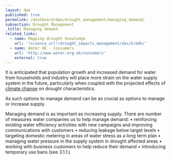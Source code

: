 ```yaml
---
layout: dpe
published: true
permalink: /dashboard/dpe/drought_management/managing_demand/
subsection: Drought Management
_title: Managing demand
related_links:
  - name: Mapping drought knowledge
    url: '!science_url!/drought_impacts_management/das/k/mdk/'
  - name: Water UK - Consumers
    url: 'http://www.water.org.uk/consumers'
    external: true
---
```

It is anticipated that population growth and increased demand for water from households and industry will place more strain on the water supply system in the future, particularly when coupled with the projected effects of [climate change](https://5j4.github.io/mariusdroughtproject.org/dashboard/dpe/drought_events_past_future/) on drought characteristics.

As such options to manage demand can be as crucial as options to manage or increase supply.

Managing demand is as important as increasing supply. There are number of measures water
companies us to help manage demand:
• reinforcing existing water efficiency activities with new campaigns and improving
communications with customers
• reducing leakage below target levels
• targeting domestic metering in areas of water stress as a long term plan
• managing water pressure in the supply system in drought affected areas
• working with business customers to help reduce their demand
• introducing temporary use bans (see 3.1.1.)
